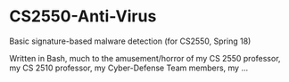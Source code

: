 # CS2550-Anti-Virus
Basic signature-based malware detection (for CS2550, Spring 18)

Written in Bash, much to the amusement/horror of my CS 2550 professor, my CS 2510 professor, my Cyber-Defense Team members, my ...
